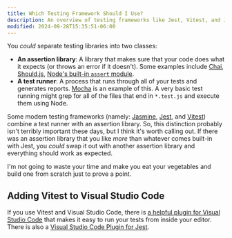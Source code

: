 ```yaml
---
title: Which Testing Framework Should I Use?
description: An overview of testing frameworks like Jest, Vitest, and Jasmine.
modified: 2024-09-28T15:35:51-06:00
---
```


You *could* separate testing libraries into two classes:

- **An assertion library**: A library that makes sure that your code does what it expects (or throws an error if it doesn't). Some examples include [Chai](https://www.chaijs.com), [Should.js](https://shouldjs.github.io), [Node's built-in `assert` module](https://nodejs.org/api/assert.html).
- **A test runner**: A process that runs through all of your tests and generates reports. [Mocha](https://mochajs.org) is an example of this. A very basic test running might grep for all of the files that end in `*.test.js` and execute them using Node.

Some modern testing frameworks (namely: [Jasmine](https://jasmine.github.io), [Jest](https://jestjs.io), and [Vitest](https://vitest.dev)) combine a test runner with an assertion library. So, this distinction probably isn't terribly important these days, but I think it's worth calling out. If there was an assertion library that you like *more* than whatever comes built-in with Jest, you *could* swap it out with another assertion library and everything should work as expected.

I'm not going to waste your time and make you eat your vegetables and build one from scratch just to prove a point.

## Adding Vitest to Visual Studio Code

If you use Vitest and Visual Studio Code, there is [a helpful plugin for Visual Studio Code](https://marketplace.visualstudio.com/items?itemName=ZixuanChen.vitest-explorer) that makes it easy to run your tests from inside your editor. There is also a [Visual Studio Code Plugin for Jest](https://marketplace.visualstudio.com/items?itemName=Orta.vscode-jest).
